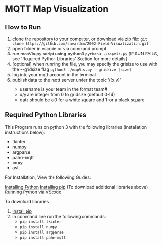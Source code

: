 # MQTT Map Visualization

## How to Run
1. clone the repository to your computer, or download via zip file:  `git clone https://github.com/savardnm/2002-Field-Visualization.git`
2. open folder in vscode or via command prompt
3. run mapVis.py script using python3 `python3 ./mapVis.py`  [IF RUN FAILS, see 'Required Python Libraries' Section for more details]
4. [optional] when running the file, you may specify the grisize to use with the --gridsize flag `python3 ./mapVis.py --gridsize [size]`
5. log into your mqtt account in the terminal
6. publish data to the mqtt server under the topic '<username>/(x,y)'
   * username is your team in the format team#
   * x/y are integer from 0 to gridsize (default 0-14)
   * data should be a 0 for a white square and 1 for a black square

## Required Python Libraries
This Program runs on python 3 with the following libraries (installation instructions below):
- tkinter
- numpy
- argparse
- paho-mqtt
- copy
- ast

For Installation, View the following Guides:

[Installing Python](https://www.python.org/downloads/)
[Installing pip](https://packaging.python.org/en/latest/tutorials/installing-packages/) (To download additional libraries above)
[Running Python via VScode](https://code.visualstudio.com/docs/languages/python)

To download libraries
1. [Install pip](https://packaging.python.org/en/latest/tutorials/installing-packages/)
2. in command line run the following commands:
   * `pip install tkinter`
   * `pip install numpy`
   * `pip install argparse`
   * `pip install paho-mqtt`
